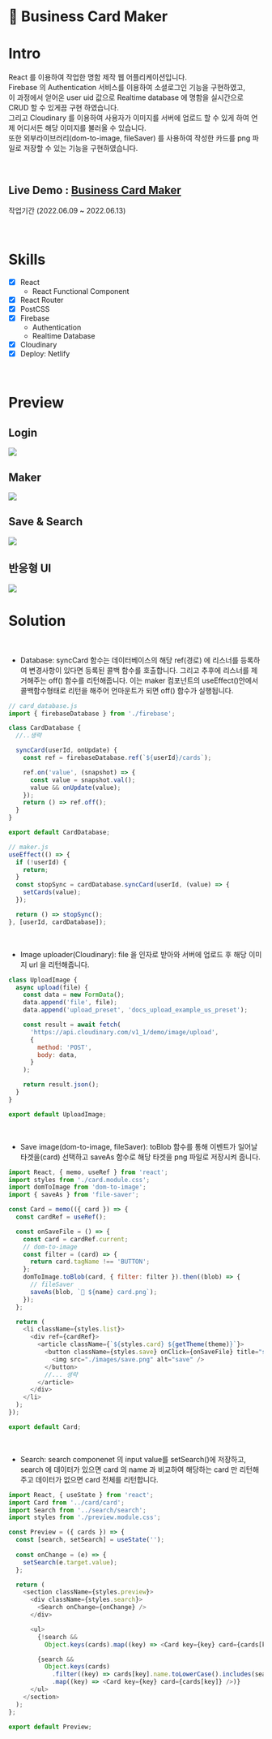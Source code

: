 # 💼 Business Card Maker

# Intro

React 를 이용하여 작업한 명함 제작 웹 어플리케이션입니다.<br>
Firebase 의 Authentication 서비스를 이용하여 소셜로그인 기능을 구현하였고,<br>
이 과정에서 얻어온 user uid 값으로 Realtime database 에 명함을 실시간으로 CRUD 할 수 있게끔 구현 하였습니다.<br>
그리고 Cloudinary 를 이용하여 사용자가 이미지를 서버에 업로드 할 수 있게 하여 언제 어디서든 해당 이미지를 불러올 수 있습니다.<br>
또한 외부라이브러리(dom-to-image, fileSaver) 를 사용하여 작성한 카드를 png 파일로 저장할 수 있는 기능을 구현하였습니다.

<br>

## Live Demo : [Business Card Maker](https://lechhw-business-card-maker.netlify.app)

작업기간 (2022.06.09 ~ 2022.06.13)

<br>

# Skills

- [x] React
  - React Functional Component
- [x] React Router
- [x] PostCSS
- [x] Firebase
  - Authentication
  - Realtime Database
- [x] Cloudinary
- [x] Deploy: Netlify

<br>

# Preview

## Login

<img src="https://user-images.githubusercontent.com/99241230/173326906-760eb6a2-d72f-4009-b8e0-e58bdfcbcdd6.gif">

<br>

## Maker

<img src="https://user-images.githubusercontent.com/99241230/173326710-537b400f-2bce-4a8c-b1fd-6c263425035b.gif">

<br>

## Save & Search

<img src="https://user-images.githubusercontent.com/99241230/173327792-fdb03992-14a9-426d-8331-b3be09afaac0.gif">

<br>

## 반응형 UI

<img  src="https://user-images.githubusercontent.com/99241230/173328278-be6daea5-5a5e-42d1-829a-e0db13f635f0.gif">

<br>

# Solution

<br>

- Database: syncCard 함수는 데이터베이스의 해당 ref(경로) 에 리스너를 등록하여 변경사항이 있다면 등록된 콜백 함수를 호출합니다. 그리고 추후에 리스너를 제거해주는 off() 함수를 리턴해줍니다.
  이는 maker 컴포넌트의 useEffect()안에서 콜백함수형태로 리턴을 해주어 언마운트가 되면 off() 함수가 실행됩니다.

```js
// card_database.js
import { firebaseDatabase } from './firebase';

class CardDatabase {
  //..생략

  syncCard(userId, onUpdate) {
    const ref = firebaseDatabase.ref(`${userId}/cards`);

    ref.on('value', (snapshot) => {
      const value = snapshot.val();
      value && onUpdate(value);
    });
    return () => ref.off();
  }
}

export default CardDatabase;

// maker.js
useEffect(() => {
  if (!userId) {
    return;
  }
  const stopSync = cardDatabase.syncCard(userId, (value) => {
    setCards(value);
  });

  return () => stopSync();
}, [userId, cardDatabase]);
```

<br>

- Image uploader(Cloudinary): file 을 인자로 받아와 서버에 업로드 후 해당 이미지 url 을 리턴해줍니다.

```js
class UploadImage {
  async upload(file) {
    const data = new FormData();
    data.append('file', file);
    data.append('upload_preset', 'docs_upload_example_us_preset');

    const result = await fetch(
      'https://api.cloudinary.com/v1_1/demo/image/upload',
      {
        method: 'POST',
        body: data,
      }
    );

    return result.json();
  }
}

export default UploadImage;
```

<br>

- Save image(dom-to-image, fileSaver): toBlob 함수를 통해 이벤트가 일어날 타겟을(card) 선택하고
  saveAs 함수로 해당 타겟을 png 파일로 저장시켜 줍니다.

```js
import React, { memo, useRef } from 'react';
import styles from './card.module.css';
import domToImage from 'dom-to-image';
import { saveAs } from 'file-saver';

const Card = memo(({ card }) => {
  const cardRef = useRef();

  const onSaveFile = () => {
    const card = cardRef.current;
    // dom-to-image
    const filter = (card) => {
      return card.tagName !== 'BUTTON';
    };
    domToImage.toBlob(card, { filter: filter }).then((blob) => {
      // fileSaver
      saveAs(blob, `💼 ${name} card.png`);
    });
  };

  return (
    <li className={styles.list}>
      <div ref={cardRef}>
        <article className={`${styles.card} ${getTheme(theme)}`}>
          <button className={styles.save} onClick={onSaveFile} title="save">
            <img src="./images/save.png" alt="save" />
          </button>
          //... 생략
        </article>
      </div>
    </li>
  );
});

export default Card;
```

<br>

- Search: search componenet 의 input value를 setSearch()에 저장하고, search 에 데이터가 있으면 card 의 name 과 비교하여 해당하는 card 만 리턴해주고 데이터가 없으면 card 전체를 리턴합니다.
```js
import React, { useState } from 'react';
import Card from '../card/card';
import Search from '../search/search';
import styles from './preview.module.css';

const Preview = ({ cards }) => {
  const [search, setSearch] = useState('');
  
  const onChange = (e) => {
    setSearch(e.target.value);
  };

  return (
    <section className={styles.preview}>
      <div className={styles.search}>
        <Search onChange={onChange} />
      </div>

      <ul>
        {!search &&
          Object.keys(cards).map((key) => <Card key={key} card={cards[key]} />)}

        {search &&
          Object.keys(cards)
            .filter((key) => cards[key].name.toLowerCase().includes(search))
            .map((key) => <Card key={key} card={cards[key]} />)}
      </ul>
    </section>
  );
};

export default Preview;

```
